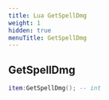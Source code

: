 ```yaml
---
title: Lua GetSpellDmg
weight: 1
hidden: true
menuTitle: GetSpellDmg
---
```

## GetSpellDmg
```lua
item:GetSpellDmg(); -- int
```